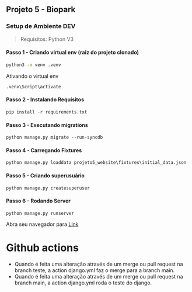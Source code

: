 

## Projeto 5 - Biopark


### Setup de Ambiente DEV

> Requisitos: Python V3


#### Passo 1 - Criando virtual env (raiz do projeto clonado)
```bash
python3 -m venv .venv
```
Ativando o virtual env

```
.venv\Script\activate
```

#### Passo 2 - Instalando Requisitos

```
pip install -r requirements.txt
```

#### Passo 3 - Executando migrations

```
python manage.py migrate --run-syncdb
```

#### Passo 4 - Carregando Fixtures

```
python manage.py loaddata projeto5_website\fixtures\initial_data.json
```

#### Passo 5 - Criando superusuário

```
python manage.py createsuperuser
```


#### Passo 6 - Rodando Server

```
python manage.py runserver
```

Abra seu navegador para [Link](http://localhost:8000/)

# Github actions
- Quando é feita uma alteração através de um merge ou pull request na branch teste, a action django.yml faz o merge para a branch main.
- Quando é feita uma alteração através de um merge ou pull request na branch main, a action django.yml roda o teste do django.

